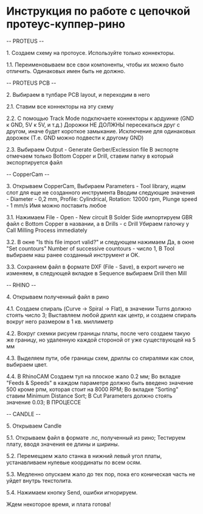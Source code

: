 # Инструкция по работе с цепочкой протеус-куппер-рино

-- PROTEUS --

1\. Создаем схему на протоусе. Используйте только коннекторы.

1.1\. Переименовываем все свои компоненты, чтобы их можно было отличить. Одинаковых имен быть не должно.

-- PROTEUS PCB --

2\. Выбираем в тулбаре PCB layout, и переходим в него

2.1\. Ставим все коннекторы на эту схему

2.2\. С помощью Track Mode подключаете коннекторы к ардуинке (GND к GND, 5V к 5V, и т.д.)
     Дорожки НЕ ДОЛЖНЫ пересекаться друг с другом, иначе будет короткое замыкание. 
	Исключение для одинаковых дорожек (Т.е. GND можно подвести к другому GND)
 
2.3\. Выбираем Output - Generate Gerber/Exclession file
     В экспорте отмечаем только Bottom Copper и Drill, ставим папку в который экспортируется файл

-- CopperCam --
  
3\.  Открываем CopperCam, Выбираем Parameters - Tool library, ищем слот для еще не созданного инструмента
    Вводим следующие значения - Diameter - 0,2 mm, Profile: Cylindrical, Rotation: 12000 rpm, Plunge speed - 1 mm/s
    Имя можно поставить любое
    
3.1\. Нажимаем File - Open - New circuit
     В Solder Side импортируем GBR файл с Bottom Copper в названии, а в Drills - с Drill
     Убираем галочку у Call Milling Process immediately
     
3.2\. В окне "Is this file import valid?" и следующем нажимаем Да,
     в окне "Set countours" Number of successive countours - число 1, В Tool выбираем наш ранее созданный инструмент и OK.
     
3.3\.  Сохраняем файл в формате DXF (File - Save), в export ничего не изменяем, в следующей вкладке в Sequence выбираем Drill then Mill

-- RHINO --

4\. Открываем полученный файл в рино


4.1\. Создаем спираль (Curve -> Spiral -> Flat), в значении Turns должно стоять число 3;
	 Выставляем любой дрилл как центр, и создаем спираль вокруг него размером в 1 кв. миллиметр
  
4.2\. Вокруг схемки рисуем границы платы, после чего создаем такую же границу, но удаленную каждой стороной от уже существующей на 5 мм

4.3\. Выделяем пути, обе границы схем, дриллы со спиралями как слои, выбираем цвет. 

4.4\. В RhinoCAM Создаем тул на плоское жало 0.2 мм;
     Во вкладке "Feeds & Speeds" в каждом параметре должно быть введено значение 500 кроме рпм, которая стоит на 8000 RPM;
     Во вкладке "Sorting" ставим Minimum Distance Sort;
     В Cut Parameters должно стоять значение 0.03;
	      В ПРОЦЕССЕ

       
-- CANDLE --

5\.   Открываем Candle

5.1\. Открываем файл в формате .nc, полученный из рино; Тестируем плату, вводя значения ее длины и ширины.

5.2\. Перемещаем жало станка в нижний левый угол платы, устанавливаем нулевые координаты по всем осям.

5.3\. Медленно опускаем жало до тех пор, пока его коническая часть не уйдет внутрь текстолита.

5.4\. Нажимаем кнопку Send, ошибки игнорируем.

Ждем некоторое время, и плата готова!
